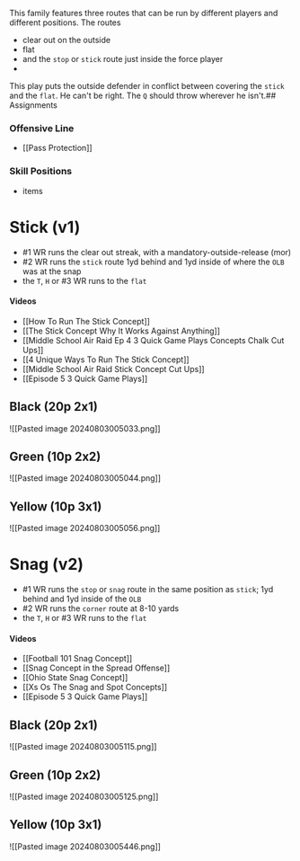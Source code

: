 
This family features three routes that can be run by different players and different positions. The routes
- clear out on the outside
- flat
- and the `stop` or `stick` route just inside the force player 
- 
This play puts the outside defender in conflict between covering the `stick` and the `flat`. He can't be right. The `Q` should throw wherever he isn't.## Assignments

### Offensive Line
- [[Pass Protection]]

### Skill Positions
- items

# Stick (v1)
- #1 WR runs the clear out streak, with a mandatory-outside-release (mor)
- #2 WR runs the `stick` route 1yd behind and 1yd inside of where the `OLB` was at the snap
- the `T`, `H` or #3 WR runs to the `flat`
#### Videos
- [[How To Run The Stick Concept]]
- [[The Stick Concept Why It Works Against Anything]]
- [[Middle School Air Raid Ep 4 3 Quick Game Plays Concepts Chalk Cut Ups]]
- [[4 Unique Ways To Run The Stick Concept]]
- [[Middle School Air Raid Stick Concept Cut Ups]]
- [[Episode 5 3 Quick Game Plays]]

## Black (20p 2x1)
![[Pasted image 20240803005033.png]]

## Green (10p 2x2)
![[Pasted image 20240803005044.png]]

## Yellow (10p 3x1)
![[Pasted image 20240803005056.png]]

# Snag (v2)
- #1 WR runs the `stop` or `snag` route in the same position as `stick`; 1yd behind and 1yd inside of the `OLB`
- #2 WR runs the `corner` route at 8-10 yards
- the `T`, `H` or #3 WR runs to the `flat`
#### Videos
- [[Football 101 Snag Concept]]
- [[Snag Concept in the Spread Offense]]
- [[Ohio State Snag Concept]]
- [[Xs Os The Snag and Spot Concepts]]
- [[Episode 5 3 Quick Game Plays]]

## Black (20p 2x1)
![[Pasted image 20240803005115.png]]

## Green (10p 2x2)
![[Pasted image 20240803005125.png]]

## Yellow (10p 3x1)
![[Pasted image 20240803005446.png]]
